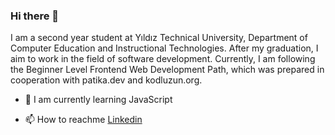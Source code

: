### Hi there 👋

<!--
**huzeyfeyetkiner/huzeyfeyetkiner** is a ✨ _special_ ✨ repository because its `README.md` (this file) appears on your GitHub profile.

Here are some ideas to get you started:

- 🔭 I’m currently working on ...
- 🌱 I’m currently learning ...
- 👯 I’m looking to collaborate on ...
- 🤔 I’m looking for help with ...
- 💬 Ask me about ...
- 📫 How to reach me: ...
- 😄 Pronouns: ...
- ⚡ Fun fact: ...
-->


I am a second year student at Yıldız Technical University, Department of Computer Education and Instructional Technologies. After my graduation, I aim to work in the field of software development. Currently, I am following the Beginner Level Frontend Web Development Path, which was prepared in cooperation with patika.dev and kodluzun.org.

- 🌱 I am currently learning JavaScript

- 📫 How to reachme [Linkedin](https://www.linkedin.com/in/huzeyfe-yetkiner/) 



